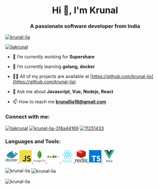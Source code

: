 <h1 align="center">Hi 👋, I'm Krunal</h1>
<h3 align="center">A passionate software developer from India</h3>

<p align="left"> <a href="https://github.com/ryo-ma/github-profile-trophy"><img src="https://github-profile-trophy.vercel.app/?username=krunal-lia" alt="krunal-lia" /></a> </p>

<p align="left"> <a href="https://twitter.com/liakrunal" target="blank"><img src="https://img.shields.io/twitter/follow/liakrunal?logo=twitter&style=for-the-badge" alt="liakrunal" /></a> </p>

- 🔭 I’m currently working for **Supershare**

- 🌱 I’m currently learning **golang, docker**

- 👨‍💻 All of my projects are available at [https://github.com/krunal-lia](https://github.com/krunal-lia)

- 💬 Ask me about **Javascript, Vue, Nodejs, React**

- 📫 How to reach me **krunallia18@gmail.com**

<h3 align="left">Connect with me:</h3>
<p align="left">
<a href="https://twitter.com/liakrunal" target="blank"><img align="center" src="https://raw.githubusercontent.com/rahuldkjain/github-profile-readme-generator/master/src/images/icons/Social/twitter.svg" alt="liakrunal" height="30" width="40" /></a>
<a href="https://linkedin.com/in/krunal-lia-318a44169" target="blank"><img align="center" src="https://raw.githubusercontent.com/rahuldkjain/github-profile-readme-generator/master/src/images/icons/Social/linked-in-alt.svg" alt="krunal-lia-318a44169" height="30" width="40" /></a>
<a href="https://stackoverflow.com/users/11251433" target="blank"><img align="center" src="https://raw.githubusercontent.com/rahuldkjain/github-profile-readme-generator/master/src/images/icons/Social/stack-overflow.svg" alt="11251433" height="30" width="40" /></a>
</p>

<h3 align="left">Languages and Tools:</h3>
<p align="left"> <a href="https://www.docker.com/" target="_blank" rel="noreferrer"> <img src="https://raw.githubusercontent.com/devicons/devicon/master/icons/docker/docker-original-wordmark.svg" alt="docker" width="40" height="40"/> </a> <a href="https://developer.mozilla.org/en-US/docs/Web/JavaScript" target="_blank" rel="noreferrer"> <img src="https://raw.githubusercontent.com/devicons/devicon/master/icons/javascript/javascript-original.svg" alt="javascript" width="40" height="40"/> </a> <a href="https://www.mongodb.com/" target="_blank" rel="noreferrer"> <img src="https://raw.githubusercontent.com/devicons/devicon/master/icons/mongodb/mongodb-original-wordmark.svg" alt="mongodb" width="40" height="40"/> </a> <a href="https://nodejs.org" target="_blank" rel="noreferrer"> <img src="https://raw.githubusercontent.com/devicons/devicon/master/icons/nodejs/nodejs-original-wordmark.svg" alt="nodejs" width="40" height="40"/> </a> <a href="https://reactjs.org/" target="_blank" rel="noreferrer"> <img src="https://raw.githubusercontent.com/devicons/devicon/master/icons/react/react-original-wordmark.svg" alt="react" width="40" height="40"/> </a> <a href="https://redis.io" target="_blank" rel="noreferrer"> <img src="https://raw.githubusercontent.com/devicons/devicon/master/icons/redis/redis-original-wordmark.svg" alt="redis" width="40" height="40"/> </a> <a href="https://www.typescriptlang.org/" target="_blank" rel="noreferrer"> <img src="https://raw.githubusercontent.com/devicons/devicon/master/icons/typescript/typescript-original.svg" alt="typescript" width="40" height="40"/> </a> <a href="https://vuejs.org/" target="_blank" rel="noreferrer"> <img src="https://raw.githubusercontent.com/devicons/devicon/master/icons/vuejs/vuejs-original-wordmark.svg" alt="vuejs" width="40" height="40"/> </a> </p>

<p><img align="left" src="https://github-readme-stats.vercel.app/api/top-langs?username=krunal-lia&show_icons=true&locale=en&layout=compact" alt="krunal-lia" /></p>

<p>&nbsp;<img align="center" src="https://github-readme-stats.vercel.app/api?username=krunal-lia&show_icons=true&locale=en" alt="krunal-lia" /></p>

<p><img align="center" src="https://github-readme-streak-stats.herokuapp.com/?user=krunal-lia&" alt="krunal-lia" /></p>
